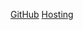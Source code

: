 <a href="https://github.com/JakubTuta/PKI_cloud" target="_blank">GitHub</a>
<a href="https://pki6-82e7c.web.app" target="_blank">Hosting</a>